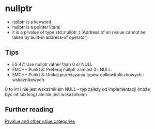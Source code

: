 # nullptr
-   nullptr is a keyword 
-   nullptr is a pointer literal 
-   it is a prvalue of type std::nullptr_t (Address of an rvalue cannot be taken by built-in address-of operator)

## Tips 
- ES.47: Use nullptr rather than 0 or NULL
- EMC++ Punkt 8: Preferuj nullptr zamiast 0 i NULL. 
- EMC++ Punkt 8: Unikaj przeciążania typów całkowitoliczbowych i wskaźnikowych. 

0 to int i nie jest wskaźnikiem 
NULL - typ zależy od implementacji (może być int lub long) ale nie jest wskaźnikiem

## Further reading 
[Prvalue and other value categories](https://en.cppreference.com/w/cpp/language/value_category)